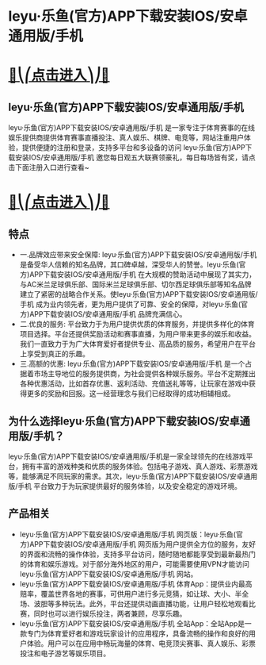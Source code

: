 # leyu·乐鱼(官方)APP下载安装IOS/安卓通用版/手机

# [🍉⎝⎛点击进入⎞⎠🍉](https://kkdd668.cn)
## leyu·乐鱼(官方)APP下载安装IOS/安卓通用版/手机
leyu·乐鱼(官方)APP下载安装IOS/安卓通用版/手机 是一家专注于体育赛事的在线娱乐提供商提供体育赛事直播投注、真人娱乐、棋牌、电竞等，网站注重用户体验，提供便捷的注册和登录，支持多平台和多设备的访问 leyu·乐鱼(官方)APP下载安装IOS/安卓通用版/手机 邀您每日观五大联赛领豪礼，每日每场皆有奖，请点击下面注册入口进行查看~
# [🍉⎝⎛点击进入⎞⎠🍉](https://kkdd668.cn)

## 特点
- 一.品牌效应带来安全保障: leyu·乐鱼(官方)APP下载安装IOS/安卓通用版/手机 是备受华人信赖的知名品牌，其口碑卓越，深受华人的赞誉。leyu·乐鱼(官方)APP下载安装IOS/安卓通用版/手机 在大规模的赞助活动中展现了其实力，与AC米兰足球俱乐部、国际米兰足球俱乐部、切尔西足球俱乐部等知名品牌建立了紧密的战略合作关系。使leyu·乐鱼(官方)APP下载安装IOS/安卓通用版/手机 成为业内领先者，更为用户提供了可靠、安全的保障，对leyu·乐鱼(官方)APP下载安装IOS/安卓通用版/手机 品牌充满信心。
- 二.优良的服务: 平台致力于为用户提供优质的体育服务，并提供多样化的体育项目选择。平台还提供奖励活动和赛事直播，为用户带来更多的娱乐和收益。我们一直致力于为广大体育爱好者提供专业、高品质的服务，希望用户在平台上享受到真正的乐趣。
- 三.高额的优惠: leyu·乐鱼(官方)APP下载安装IOS/安卓通用版/手机 是一个占据着市场主导地位的服务提供商，为社会提供各种娱乐服务。平台不定期推出各种优惠活动，比如首存优惠、返利活动、充值送礼等等，让玩家在游戏中获得更多的奖励和回报。这一经营理念与我们已经取得的成功相辅相成。

## 为什么选择leyu·乐鱼(官方)APP下载安装IOS/安卓通用版/手机？
leyu·乐鱼(官方)APP下载安装IOS/安卓通用版/手机是一家全球领先的在线游戏平台，拥有丰富的游戏种类和优质的服务体验。包括电子游戏、真人游戏、彩票游戏等，能够满足不同玩家的需求。其次，leyu·乐鱼(官方)APP下载安装IOS/安卓通用版/手机 平台致力于为玩家提供最好的服务体验，以及安全稳定的游戏环境。
## 产品相关
- leyu·乐鱼(官方)APP下载安装IOS/安卓通用版/手机 网页版：leyu·乐鱼(官方)APP下载安装IOS/安卓通用版/手机 网页版为用户提供全方位的服务，友好的界面和流畅的操作体验，支持多平台访问，随时随地都能享受到最新最热门的体育和娱乐游戏。对于部分海外地区的用户，可能需要使用VPN才能访问leyu·乐鱼(官方)APP下载安装IOS/安卓通用版/手机 网站。
- leyu·乐鱼(官方)APP下载安装IOS/安卓通用版/手机 体育App：提供业内最高赔率，覆盖世界各地的赛事，可供用户进行多元竞猜，如让球、大小、半全场、波胆等多种玩法。此外，平台还提供动画直播功能，让用户轻松地观看比赛，同时也可以进行娱乐投注，两者兼顾，尽享乐趣。
- leyu·乐鱼(官方)APP下载安装IOS/安卓通用版/手机 全站App：全站App是一款专门为体育爱好者和游戏玩家设计的应用程序，具备流畅的操作和良好的用户体验。用户可以在应用中畅玩海量的体育、电竞顶尖赛事、真人娱乐、彩票投注和电子游艺等娱乐项目。
